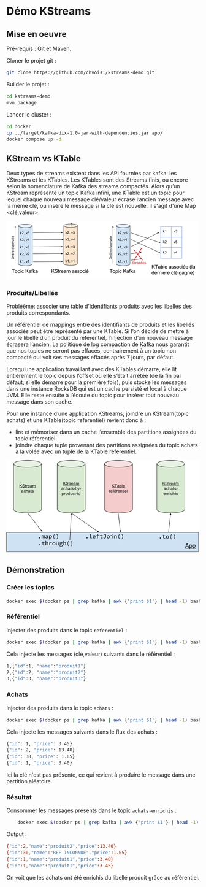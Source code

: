 # Démo KStreams

## Mise en oeuvre

Pré-requis : Git et Maven.

Cloner le projet git :

```bash
git clone https://github.com/chvois1/kstreams-demo.git
```

Builder le projet :

```bash
cd kstreams-demo
mvn package
```

Lancer le cluster :

```bash
cd docker
cp ../target/kafka-dix-1.0-jar-with-dependencies.jar app/
docker compose up -d
```

## KStream vs KTable

Deux types de streams existent dans les API fournies par kafka: les KStreams et les KTables. Les KTables sont des Streams finis, ou encore selon la nomenclature de Kafka des streams compactés. Alors qu’un KStream représente un topic Kafka infini, une KTable est un topic pour lequel chaque nouveau message clé/valeur écrase l’ancien message avec la même clé, ou insère le message si la clé est nouvelle. Il s'agit d'une Map <clé,valeur>.

![Aperçu](images/kstream-ktable.png "Aperçu")

### Produits/Libellés

Probléème: associer une table d'identifiants produits avec les libellés des produits correspondants.  

Un référentiel de mappings entre des identifiants de produits et les libellés associés peut être représenté par une KTable. Si l’on décide de mettre à jour le libellé d’un produit du référentiel, l’injection d’un nouveau message écrasera l’ancien. La politique de log compaction de Kafka nous garantit que nos tuples ne seront pas effacés, contrairement à un topic non compacté qui voit ses messages effacés après 7 jours, par défaut.

Lorsqu’une application travaillant avec des KTables démarre, elle lit entièrement le topic depuis l’offset où elle s’était arrêtée (de la fin par défaut, si elle démarre pour la première fois), puis stocke les messages dans une instance RocksDB qui est un cache persisté et local à chaque JVM. Elle reste ensuite à l’écoute du topic pour insérer tout nouveau message dans son cache.

Pour une instance d’une application KStreams, joindre un KStream(topic achats) et une KTable(topic referentiel) revient donc à :

- lire et mémoriser dans un cache l’ensemble des partitions assignées du topic réferentiel.
- joindre chaque tuple provenant des partitions assignées du topic achats à la volée avec un tuple de la KTable référentiel.

![Aperçu](images/workflow.png "Aperçu")

## Démonstration

### Créer les topics

```bash
docker exec $(docker ps | grep kafka | awk {'print $1'} | head -1) bash -c "/opt/scripts/create-topics.sh"
```

### Référentiel

Injecter des produits dans le topic `referentiel` :

```bash
docker exec $(docker ps | grep kafka | awk {'print $1'} | head -1) bash -c "/opt/scripts/inject-referentiel.sh"
```

Cela injecte les messages (clé,valeur) suivants dans le référentiel :

```bash
1,{"id":1, "name":"produit1"}
2,{"id":2, "name":"produit2"}
3,{"id":3, "name":"produit3"}
```

### Achats

Injecter des produits dans le topic `achats` :

```bash
docker exec $(docker ps | grep kafka | awk {'print $1'} | head -1) bash -c "/opt/scripts/inject-achats.sh"
```

Cela injecte les messages suivants dans le flux des achats :

```bash
{"id": 1, "price": 3.45}
{"id": 2, "price": 13.40}
{"id": 30, "price": 1.05}
{"id": 1, "price": 3.40}
```

Ici la clé n'est pas présente, ce qui revient à produire le message dans une partition aléatoire.

### Résultat

Consommer les messages présents dans le topic `achats-enrichis` :

```bash
    docker exec $(docker ps | grep kafka | awk {'print $1'} | head -1) bash -c "/opt/scripts/consume-output.sh"
```

Output :

```bash
{"id":2,"name":"produit2","price":13.40}
{"id":30,"name":"REF INCONNUE","price":1.05}
{"id":1,"name":"produit1","price":3.40}
{"id":1,"name":"produit1","price":3.45}
```

On voit que les achats ont été enrichis du libellé produit grâce au référentiel.
